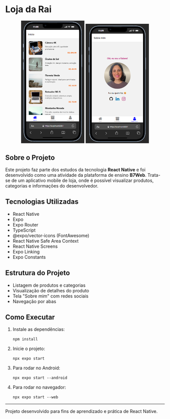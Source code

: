 # Loja da Rai


<p align="center">
  <img src="./assets/img1.png" width="200" />
  <img src="./assets/img2.png" width="200" />
</p>

## Sobre o Projeto

Este projeto faz parte dos estudos da tecnologia **React Native** e foi desenvolvido como uma atividade da plataforma de ensino **B7Web**. Trata-se de um aplicativo mobile de loja, onde é possível visualizar produtos, categorias e informações do desenvolvedor.

## Tecnologias Utilizadas

- React Native
- Expo
- Expo Router
- TypeScript
- @expo/vector-icons (FontAwesome)
- React Native Safe Area Context
- React Native Screens
- Expo Linking
- Expo Constants

## Estrutura do Projeto

- Listagem de produtos e categorias
- Visualização de detalhes do produto
- Tela "Sobre mim" com redes sociais
- Navegação por abas

## Como Executar

1. Instale as dependências:
   ```
   npm install
   ```
2. Inicie o projeto:
   ```
   npx expo start
   ```
3. Para rodar no Android:
   ```
   npx expo start --android
   ```
4. Para rodar no navegador:
   ```
   npx expo start --web
   ```

---

Projeto desenvolvido para fins de aprendizado e prática de React Native.
